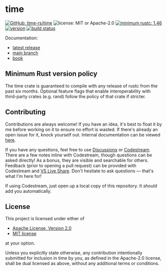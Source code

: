 # time

[![GitHub: time-rs/time](https://img.shields.io/badge/GitHub-time--rs%2Ftime-lightgrey?logo=github&style=flat-square)](https://github.com/time-rs/time)
![license: MIT or Apache-2.0](https://img.shields.io/badge/license-MIT%20or%20Apache--2.0-red?style=flat-square)
[![minimum rustc: 1.46](https://img.shields.io/badge/minimum%20rustc-1.46-yellowgreen?logo=rust&style=flat-square)](https://www.whatrustisit.com)
[![version](https://img.shields.io/crates/v/time?color=blue&logo=rust&style=flat-square)](https://crates.io/crates/time)
[![build status](https://img.shields.io/github/workflow/status/time-rs/time/Build/main?style=flat-square)](https://github.com/time-rs/time/actions)

Documentation:
- [latest release](https://docs.rs/time)
- [main branch](https://time-rs.github.io/api/time)
- [book](https://time-rs.github.io/book)

## Minimum Rust version policy

The time crate is guaranteed to compile with any release of rustc from the past six months.
Optional feature flags that enable interoperability with third-party crates (e.g. rand)
follow the policy of that crate if stricter.

## Contributing

Contributions are always welcome! If you have an idea, it's best to float it by me before working on
it to ensure no effort is wasted. If there's already an open issue for it, knock yourself out.
Internal documentation can be viewed [here](https://time-rs.github.io/internal-api/time).

If you have any questions, feel free to use [Discussions] or [Codestream]. There are a few notes
inline with Codestream, though questions can be asked directly! As a bonus, they are visible and
searchable for others. Feedback (prior to opening a pull request) can be provided with Codestream
and [VS Live Share]. Don't hesitate to ask questions — that's what I'm here for!

If using Codestream, just open up a local copy of this repository. It _should_ add you
automatically.

[Discussions]: https://github.com/time-rs/time/discussions
[Codestream]: https://codestream.com
[VS Live Share]: https://code.visualstudio.com/learn/collaboration/live-share

## License

This project is licensed under either of

- [Apache License, Version 2.0](https://github.com/time-rs/time/blob/main/LICENSE-Apache)
- [MIT license](https://github.com/time-rs/time/blob/main/LICENSE-MIT)

at your option.

Unless you explicitly state otherwise, any contribution intentionally submitted for inclusion in
time by you, as defined in the Apache-2.0 license, shall be dual licensed as above, without any
additional terms or conditions.
